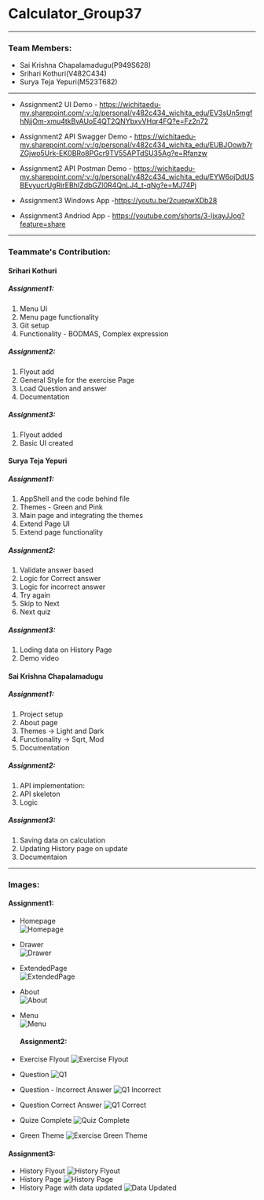 # Calculator_Group37
----
### Team Members: 
- Sai Krishna Chapalamadugu(P949S628)  
- Srihari Kothuri(V482C434)  
- Surya Teja Yepuri(M523T682)  
----
- Assignment2 UI Demo - https://wichitaedu-my.sharepoint.com/:v:/g/personal/v482c434_wichita_edu/EV3sUn5mgfhNjjOm-xmu4tkBvAUoE4QT2QNYbxvVHqr4FQ?e=Fz2n72
- Assignment2 API Swagger Demo - https://wichitaedu-my.sharepoint.com/:v:/g/personal/v482c434_wichita_edu/EUBJOowb7rZGjwo5Urk-EK0BRo8PGcr9TV55APTdSU35Ag?e=Rfanzw
- Assignment2 API Postman Demo - https://wichitaedu-my.sharepoint.com/:v:/g/personal/v482c434_wichita_edu/EYW6ojDdUSBEvyucrUgRirEBhIZdbGZl0R4QnLJ4_t-qNg?e=MJ74Pj

- Assignment3 Windows App -https://youtu.be/2cuepwXDb28 
- Assignment3 Andriod App - https://youtube.com/shorts/3-ljxayJJog?feature=share
----
### Teammate's Contribution:  

#### Srihari Kothuri  
  ##### Assignment1:
  1. Menu UI  
  1. Menu page functionality  
  1. Git setup
  1. Functionality - BODMAS, Complex expression
  
  ##### Assignment2:
  1. Flyout add
  1. General Style for the exercise Page
  1. Load Question and answer
  2. Documentation
  
  ##### Assignment3:
  1. Flyout added
  2. Basic UI created
  
#### Surya Teja Yepuri  
  ##### Assignment1:
  1. AppShell and the code behind file
  1. Themes - Green and Pink
  1. Main page and integrating the themes
  2. Extend Page UI  
  3. Extend page functionality
  ##### Assignment2:
  1. Validate answer based
  1. Logic for Correct answer
  1. Logic for incorrect answer
  1. 	Try again
  1. 	Skip to Next
  1. Next quiz
  ##### Assignment3:
  1. Loding data on History Page
  1. Demo video
  
#### Sai Krishna Chapalamadugu  
  ##### Assignment1: 
  1. Project setup
  1. About page
  1. Themes -> Light and Dark
  1. Functionality -> Sqrt, Mod
  1. Documentation
  ##### Assignment2:
  1. API implementation:
  1. API skeleton
  1. Logic
  ##### Assignment3:
  1. Saving data on calculation
  1. Updating History page on update
  1. Documentaion
  
----
### Images:  
 
  #### Assignment1: 
- Homepage  
![Homepage](https://raw.githubusercontent.com/harikothuri/Calculator_Group37/main/images/Assignment1/Homepage.png)  
- Drawer  
![Drawer](https://raw.githubusercontent.com/harikothuri/Calculator_Group37/main/images/Assignment1/Drawer.png)  
- ExtendedPage  
![ExtendedPage](https://raw.githubusercontent.com/harikothuri/Calculator_Group37/main/images/Assignment1/ExtendedPage.png)  
- About  
![About](https://raw.githubusercontent.com/harikothuri/Calculator_Group37/main/images/Assignment1/About.png)  
- Menu  
![Menu](https://raw.githubusercontent.com/harikothuri/Calculator_Group37/main/images/Assignment1/Menu.png) 

  #### Assignment2: 
- Exercise Flyout
![Exercise Flyout](https://raw.githubusercontent.com/harikothuri/Calculator_Group37/main/images/Assignment2/Flyout.png)
- Question
![Q1](https://raw.githubusercontent.com/harikothuri/Calculator_Group37/main/images/Assignment2/Q1.png)
- Question - Incorrect Answer
![Q1 Incorrect](https://raw.githubusercontent.com/harikothuri/Calculator_Group37/main/images/Assignment2/Q1_Incorrect.png)
- Question Correct Answer
![Q1 Correct](https://raw.githubusercontent.com/harikothuri/Calculator_Group37/main/images/Assignment2/Q1_Correct.png)
- Quize Complete
![Quiz Complete](https://raw.githubusercontent.com/harikothuri/Calculator_Group37/main/images/Assignment2/QuizeComplete.png)
- Green Theme
![Exercise Green Theme](https://raw.githubusercontent.com/harikothuri/Calculator_Group37/main/images/Assignment2/Exercise_GreenTheme.png)


#### Assignment3: 
- History Flyout
![History Flyout](https://github.com/harikothuri/Calculator_Group37/blob/main/images/Assignment3/Flyout.png?raw=true)
- History Page
![History Page](https://github.com/harikothuri/Calculator_Group37/blob/main/images/Assignment3/History%20Screen.png?raw=true)
- History Page with data updated
![Data Updated](https://github.com/harikothuri/Calculator_Group37/blob/main/images/Assignment3/History%20Screen_AfterUpdate.png?raw=true)

